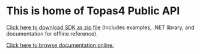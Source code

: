 # This is home of Topas4 Public API 


[Click here to download SDK as zip file](https://github.com/DomasM/Topas4PublicAPI/archive/master.zip) (Includes examples, .NET library, and documentation for offline reference).

[Click here to browse documentation online.](http://www.domasm.github.io/Topas4PublicAPI/current/index.html)

